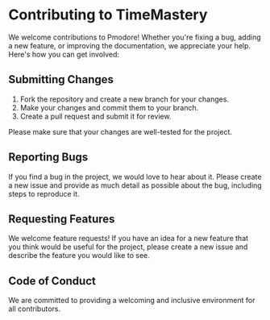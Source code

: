 # Contributing to TimeMastery

We welcome contributions to Pmodore! Whether you're fixing a bug, adding a new feature, or improving the documentation, we appreciate your help. Here's how you can get involved:

## Submitting Changes

1. Fork the repository and create a new branch for your changes.
2. Make your changes and commit them to your branch.
3. Create a pull request and submit it for review.

Please make sure that your changes are well-tested for the project.

## Reporting Bugs

If you find a bug in the project, we would love to hear about it. Please create a new issue and provide as much detail as possible about the bug, including steps to reproduce it.

## Requesting Features

We welcome feature requests! If you have an idea for a new feature that you think would be useful for the project, please create a new issue and describe the feature you would like to see.

## Code of Conduct

We are committed to providing a welcoming and inclusive environment for all contributors.
